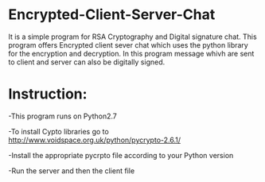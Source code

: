 # Encrypted-Client-Server-Chat
It is a simple program for RSA Cryptography and Digital signature chat. This program offers Encrypted client sever chat which uses the python library for the encryption and decryption. In this program message whivh are sent to client and server can also be digitally signed.

# Instruction:

-This program runs on Python2.7

-To install Cypto libraries go to http://www.voidspace.org.uk/python/pycrypto-2.6.1/

-Install the appropriate pycrpto file according to your Python version 

-Run the server and then the client file
